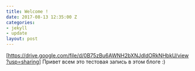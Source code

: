 ```yaml
---
title: Welcome !
date: 2017-08-13 12:35:00 Z
categories:
- jekyll
- update
layout: post
---
```


[https://drive.google.com/file/d/0B75zBu6AWNH2bXNJdldORkNHbkU/view?usp=sharing]
Привет всем это тестовая запись в этом блоге :)